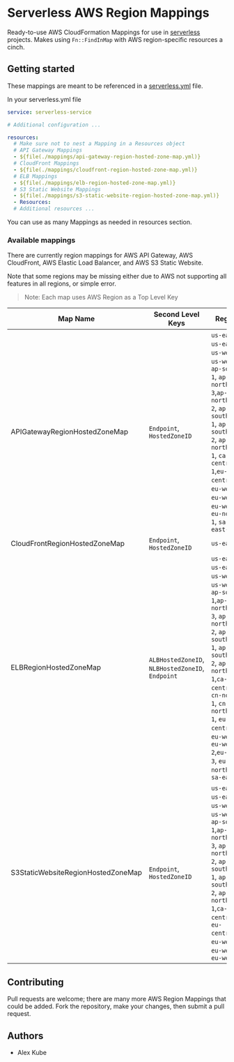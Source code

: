 # Serverless AWS Region Mappings
Ready-to-use AWS CloudFormation Mappings for use in [serverless](https://github.com/serverless/serverless) projects. Makes using `Fn::FindInMap` with AWS region-specific resources a cinch.

## Getting started
These mappings are meant to be referenced in a [serverless.yml](https://serverless.com/framework/docs/providers/aws/guide/serverless.yml/) file.

In your serverless.yml file

```yaml
service: serverless-service

# Additional configuration ...

resources:
  # Make sure not to nest a Mapping in a Resources object
  # API Gateway Mappings
  - ${file(./mappings/api-gateway-region-hosted-zone-map.yml)}
  # CloudFront Mappings
  - ${file(./mappings/cloudfront-region-hosted-zone-map.yml)}
  # ELB Mappings
  - ${file(./mappings/elb-region-hosted-zone-map.yml)}
  # S3 Static Website Mappings
  - ${file(./mappings/s3-static-website-region-hosted-zone-map.yml)}
  - Resources:
  # Additional resources ...
```

You can use as many Mappings as needed in resources section.

### Available mappings
There are currently region mappings for AWS API Gateway, AWS CloudFront, AWS Elastic Load Balancer, and AWS S3 Static Website.

Note that some regions may be missing either due to AWS not supporting all features in all regions, or simple error.

> Note: Each map uses AWS Region as a Top Level Key

| Map Name | Second Level Keys | Regions |
| -------- | ---- | ------- |
| APIGatewayRegionHostedZoneMap | `Endpoint`, `HostedZoneID` | `us-east-2`, `us-east-1`, `us-west-1`, `us-west-2`, `ap-south-1`, `ap-northeast-3`,`ap-northeast-2`, `ap-southeast-1`, `ap-southeast-2`, `ap-northeast-1`, `ca-central-1`,`eu-central-1`, `eu-west-1`, `eu-west-2`, `eu-west-3`, `eu-north-1`, `sa-east-1` |
| CloudFrontRegionHostedZoneMap | `Endpoint`, `HostedZoneID` | `us-east-1` |
| ELBRegionHostedZoneMap | `ALBHostedZoneID`, `NLBHostedZoneID`, `Endpoint` | `us-east-2`, `us-east-1`, `us-west-1`, `us-west-2`, `ap-south-1`,`ap-northeast-3`, `ap-northeast-2`, `ap-southeast-1`, `ap-southeast-2`, `ap-northeast-1`,`ca-central-1`, `cn-north-1`, `cn-northwest-1`, `eu-central-1`, `eu-west-1`, `eu-west-2`,`eu-west-3`, `eu-north-1`, `sa-east-1` |
| S3StaticWebsiteRegionHostedZoneMap | `Endpoint`, `HostedZoneID` | `us-east-2`, `us-east-1`, `us-west-1`, `us-west-2`, `ap-south-1`,`ap-northeast-3`, `ap-northeast-2`, `ap-southeast-1`, `ap-southeast-2`, `ap-northeast-1`,`ca-central-1`, `eu-central-1`, `eu-west-1`, `eu-west-2`, `eu-west-3` |

## Contributing
Pull requests are welcome; there are many more AWS Region Mappings that could be added. Fork the repository, make your changes, then submit a pull request.

## Authors
* Alex Kube 